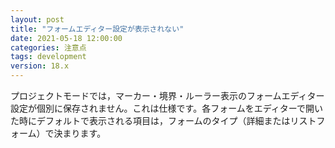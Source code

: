 ```yaml
---
layout: post
title: "フォームエディター設定が表示されない"
date: 2021-05-18 12:00:00
categories: 注意点
tags: development
version: 18.x
---
```


プロジェクトモードでは，マーカー・境界・ルーラー表示のフォームエディター設定が個別に保存されません。これは仕様です。各フォームをエディターで開いた時にデフォルトで表示される項目は，フォームのタイプ（詳細またはリストフォーム）で決まります。
